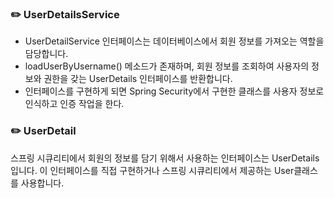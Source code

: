 ### ✏️ UserDetailsService

- UserDetailService 인터페이스는 데이터베이스에서 회원 정보를 가져오는 역할을 담당합니다.
- loadUserByUsername() 메소드가 존재하며, 회원 정보를 조회하여 사용자의 정보와 권한을 갖는 UserDetails 인터페이스를 반환합니다.
- 인터페이스를 구현하게 되면 Spring Security에서 구현한 클래스를 사용자 정보로 인식하고 인증 작업을 한다.

### ✏️ UserDetail

스프링 시큐리티에서 회원의 정보를 담기 위해서 사용하는 인터페이스는 UserDetails입니다. 이 인터페이스를 직접 구현하거나 스프링 시큐리티에서 제공하는 User클래스를 사용합니다.

